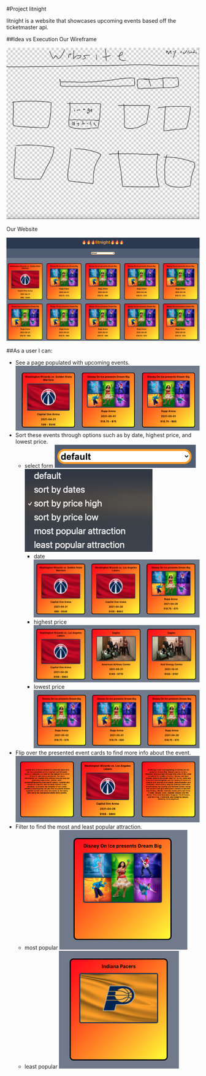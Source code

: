#Project litnight

litnight is a website that showcases upcoming events based off the ticketmaster api. 

##Idea vs Execution
Our Wireframe

![The Idea](frontend/images/Wireframe.png)

Our Website

![The Execution](frontend/images/Website.png)


##As a user I can:
- See a page populated with upcoming events.
![events](frontend/images/events.png)
- Sort these events through options such as by date, highest price, and lowest price.
    * select form
    ![form](frontend/images/form.png)
    ![select](frontend/images/select.png)
        * date
        ![date](frontend/images/date.png)
        * highest price
        ![high](frontend/images/highestprice.png)
        * lowest price
        ![low](frontend/images/lowestprice.png)
- Flip over the presented event cards to find more info about the event.
![info](frontend/images/info.png)
- Filter to find the most and least popular attraction.
    * most popular
    ![most](frontend/images/mostpopular.png)
    * least popular
    ![least](frontend/images/leastpopular.png)